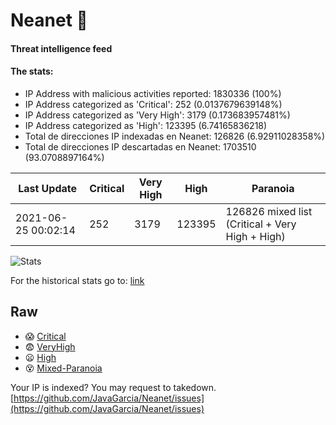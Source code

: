 # Neanet :hocho:
#### Threat intelligence feed
#### The stats:

- IP Address with malicious activities reported: 1830336 (100%)
- IP Address categorized as 'Critical':  252 (0.0137679639148%)
- IP Address categorized as 'Very High':  3179 (0.173683957481%)
- IP Address categorized as 'High':  123395 (6.74165836218)
- Total de direcciones IP indexadas en Neanet:  126826 (6.92911028358%)
- Total de direcciones IP descartadas en Neanet:  1703510 (93.0708897164%)

| Last Update | Critical | Very High | High | Paranoia |
| --- | --- | --- | --- | --- |
| 2021-06-25 00:02:14 | 252 | 3179 | 123395 | 126826 mixed list (Critical + Very High + High)|

![Stats](https://docs.google.com/spreadsheets/d/e/2PACX-1vSnaNMIXVabIpDJjufMlzH7poXnshF3mgd8Is1g9ytUEzVsP5my4Trn8f-xkoLLQ38xpL3HtmUexLo6/pubchart?oid=501124687&format=image)

For the historical stats go to: [link](/stats.csv)
## Raw
- :scream: [Critical](https://raw.githubusercontent.com/JavaGarcia/Neanet/master/blacklists/neanet_critical.txt)
- :fearful: [VeryHigh](https://raw.githubusercontent.com/JavaGarcia/Neanet/master/blacklists/neanet_veryHigh.txtt)
- :frowning: [High](https://raw.githubusercontent.com/JavaGarcia/Neanet/master/blacklists/neanet_high.txt)
- :dizzy_face: [Mixed-Paranoia](https://raw.githubusercontent.com/JavaGarcia/Neanet/master/blacklists/neanet_all.txt)


Your IP is indexed? You may request to takedown. [https://github.com/JavaGarcia/Neanet/issues](https://github.com/JavaGarcia/Neanet/issues)






































































































































































































































































































































































































































































































































































































































































































































































































































































































































































































































































































































































































































































































































































































































































































































































































































































































































































































































































































































































































































































































































































































































































































































































































































































































































































































































































































































































































































































































































































































































































































































































































































































































































































































































































































































































































































































































































































































































































































































































































































































































































































































































































































































































































































































































































































































































































































































































































































































































































































































































































































































































































































































































































































































































































































































































































































































































































































































































































































































































































































































































































































































































































































































































































































































































































































































































































































































































































































































































































































































































































































































































































































































































































































































